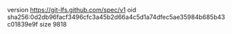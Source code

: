 version https://git-lfs.github.com/spec/v1
oid sha256:0d2db96facf3496cfc3a45b2d66a4c5d1a74dfec5ae35984b685b43c01839e9f
size 9818
